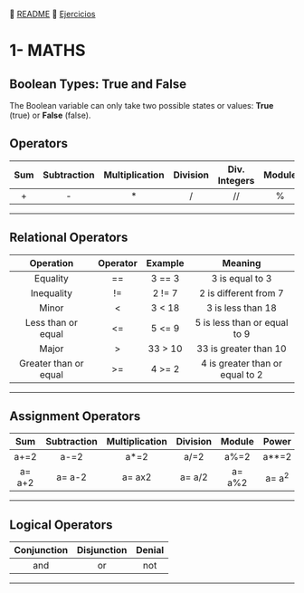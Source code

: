 
:page_with_curl: [README](../README.md)  :pencil: [Ejercicios](/tests/indicetests.md)




# 1- MATHS

## Boolean Types: True and False

The Boolean variable can only take two possible states or values: **True** (true) or **False** (false).
## Operators

| Sum | Subtraction | Multiplication | Division | Div. Integers | Module | Power |
| :--: | :--: | :--: | :--: | :--: | :--: | :--: |
| + | - | * | / | // | % | ** |

---
## Relational Operators

| Operation | Operator| Example| Meaning |
| :--: | :--: | :--: | :--: |
| Equality | == | 3 == 3 | 3 is equal to 3 |
| Inequality | != | 2 != 7| 2 is different from 7 |
| Minor |< |3 < 18 | 3 is less than 18 |
| Less than or equal | <= | 5 <= 9 | 5 is less than or equal to 9 |
| Major | > | 33 > 10 | 33 is greater than 10 |
| Greater than or equal | >= | 4 >= 2 | 4 is greater than or equal to 2 |


---
## Assignment Operators

| Sum | Subtraction | Multiplication | Division | Module | Power |
| :--: | :--: | :--: | :--: | :--: | :--: |
| a+=2 | a-=2 | a*=2 | a/=2 | a%=2 | a**=2 |
| a= a+2 | a= a-2 | a= ax2 | a= a/2 | a= a%2 | a= a<sup>2</sup> |
---

## Logical Operators

| Conjunction | Disjunction | Denial | 
| :--: | :--: | :--: |
| and | or | not |
---
  

